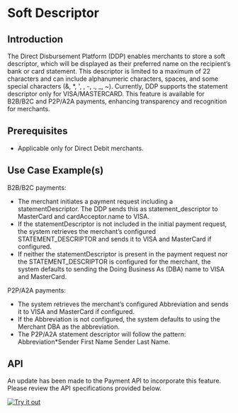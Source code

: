 # Soft Descriptor

## Introduction

The Direct Disbursement Platform (DDP) enables merchants to store a soft descriptor, which will be displayed as their preferred name on the recipient’s bank or card statement. This descriptor is limited to a maximum of 22 characters and can include alphanumeric characters, spaces, and some special characters (&, *, ', , -, ., _, ~). Currently, DDP supports the statement descriptor only for VISA/MASTERCARD. This feature is available for B2B/B2C and P2P/A2A payments, enhancing transparency and recognition for merchants.

## Prerequisites

- Applicable only for Direct Debit merchants.

## Use Case Example(s)

B2B/B2C payments:

- The merchant initiates a payment request including a statementDescriptor. The DDP sends this as statement_descriptor to MasterCard and cardAcceptor.name to VISA.
- If the statementDescriptor is not included in the initial payment request, the system retrieves the merchant’s configured STATEMENT_DESCRIPTOR and sends it to VISA and MasterCard if configured.
- If neither the statementDescriptor is present in the payment request nor the STATEMENT_DESCRIPTOR is configured for the merchant, the system defaults to sending the Doing Business As (DBA) name to VISA and MasterCard.

P2P/A2A payments:

- The system retrieves the merchant’s configured Abbreviation and sends it to VISA and MasterCard if configured.
- If the Abbreviation is not configured, the system defaults to using the Merchant DBA as the abbreviation.
- The P2P/A2A statement descriptor will follow the pattern: Abbreviation*Sender First Name Sender Last Name.

## API

An update has been made to the Payment API to incorporate this feature. Please review the API specifications provided below.

[![Try it out](../../../../assets/images/button.png)](../api/?type=post&path=/ddp/v1/payments)
